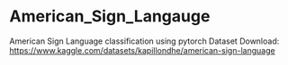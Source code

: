 # American_Sign_Langauge
American Sign Language classification using pytorch
Dataset Download: https://www.kaggle.com/datasets/kapillondhe/american-sign-language
